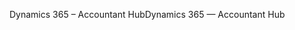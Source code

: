 <span data-ttu-id="9005a-101">Dynamics 365 – Accountant Hub</span><span class="sxs-lookup"><span data-stu-id="9005a-101">Dynamics 365 — Accountant Hub</span></span>
